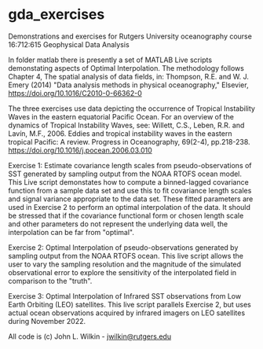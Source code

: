 # gda_exercises
Demonstrations and exercises for Rutgers University oceanography course 16:712:615 Geophysical Data Analysis

In folder matlab there is presently a set of MATLAB Live scripts demonstating aspects of Optimal Interpolation. The methodology 
follows Chapter 4, The spatial analysis of data fields, in: Thompson, R.E. and W. J. Emery (2014) "Data analysis methods in 
physical oceanography," Elsevier, https://doi.org/10.1016/C2010-0-66362-0

The three exercises use data depicting the occurrence of Tropical Instability Waves in the eastern equatorial Pacific Ocean. 
For an overview of the dynamics of Tropical Instability Waves, see: Willett, C.S., Leben, R.R. and Lavín, M.F., 2006. Eddies 
and tropical instability waves in the eastern tropical Pacific: A review. Progress in Oceanography, 69(2-4), pp.218-238.
https://doi.org/10.1016/j.pocean.2006.03.010 

Exercise 1: Estimate covariance length scales from pseudo-observations of SST generated by sampling output from the NOAA 
RTOFS ocean model. This Live script demonstates how to compute a binned-lagged covariance function from a sample data set 
and use this to fit covariance length scales and signal variance appropriate to the data set. These fitted parameters are 
used in Exercise 2 to perform an optimal interpolation of the data. It should be stressed that if the covariance functional 
form or chosen length scale and other parameters do not represent the underlying data well, the interpolation can be far from
"optimal".

Exercise 2: Optimal Interpolation of pseudo-observations generated by sampling output from the NOAA RTOFS ocean. This live script 
allows the user to vary the sampling resolution and the magnitude of the simulated observational error to explore the 
sensitivity of the interpolated field in comparison to the "truth". 

Exercise 3: Optimal Interpolation of Infrared SST observations from Low Earth Orbiting (LEO) satellites. This live script 
parallels Exercise 2, but uses actual ocean observations acquired by infrared imagers on LEO satellites during November 2022. 

All code is (c) John L. Wilkin - jwilkin@rutgers.edu
